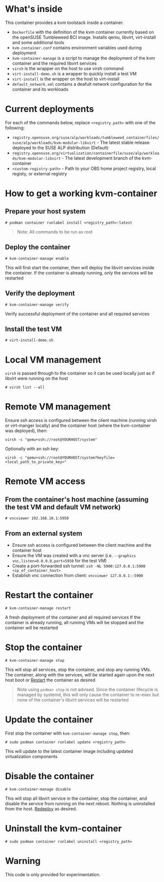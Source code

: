 # What's inside

This container provides a kvm toolstack inside a container.

* `Dockerfile` with the definition of the kvm container
currently based on the openSUSE Tumbleweed BCI image.
Installs qemu, libvirt, virt-install and some additional tools
* `kvm-container.conf` contains environment variables used during deployment
* `kvm-container-manage` is a script to manage the deployment of the kvm container and the required libvirt services
* `virsh` is the wrapper on the host to use virsh command
* `virt-install-demo.sh` is a wrapper to quickly install a test VM
* `virt-install` is the wrapper on the host to virt-install
* `default_network.xml` contains a deafult network configuration for the container and its workloads

# Current deployments

For each of the commands below, replace `<registry_path>` with one of the following:

* `registry.opensuse.org/suse/alp/workloads/tumbleweed_containerfiles/suse/alp/workloads/kvm-modular-libvirt` - The latest stable release deployed to the SUSE ALP distribution (Default)
* `registry.opensuse.org/virtualization/containerfile/suse/alp/workloads/kvm-modular-libvirt` - The latest development branch of the kvm-container
* `<custom-registry-path>` - Path to your OBS home project registry, local registy, or external registry

# How to get a working kvm-container

## Prepare your host system
```
# podman container runlabel install <registry_path>:latest
```
> Note: All commands to be run as root

## Deploy the container

```
# kvm-container-manage enable
```
This will first start the container, then will deploy the libvirt services inside the container.
If the container is already running, only the services will be restarted

## Verify the deployment

```
# kvm-container-manage verify
```
Verify successful deployment of the container and all required services

## Install the test VM

```
# virt-install-demo.sh
```

# Local VM management
`virsh` is passed through to the container so it can be used locally just as if libvirt were running on the host
```
# virsh list --all
```

# Remote VM management
Ensure ssh access is configured between the client machine (running virsh or virt-manger locally) and the container host (where the kvm-container was deployed), then:
```
virsh -c "qemu+ssh://root@YOURHOST/system"
```
Optionally with an ssh key:
```
virsh -c "qemu+ssh://root@YOURHOST/system?keyfile=<local_path_to_private_key>"
```

# Remote VM access 

## From the container's host machine (assuming the test VM and default VM network)
```
# vncviewer 192.168.10.1:5950
```

## From an external system
* Ensure ssh access is configured between the client machine and the container host
* Ensure the VM was created with a vnc server (i.e. `--graphics vnc,listen=0.0.0.0,port=5950` for the test VM)
* Create a port-forwarded ssh tunnel: `ssh -NL 5900:127.0.0.1:5900 <ip_of_container_host>`
* Establish vnc connection from client: `vncviewer 127.0.0.1::5900`

# Restart the container

```
# kvm-container-manage restart
```
A fresh deployment of the container and all required services
If the container is already running, all running VMs will be stopped and the container will be restarted
 
# Stop the container
```
# kvm-container-manage stop
```
This will stop all services, stop the container, and stop any running VMs. The container, along with the services, will be started again upon the next host boot or [Restart](README.md#restart-the-container) the container as desired
> Note using `podman stop` is not advised. Since the container lifecycle is managed by systemd, this will only cause the container to re-exec but none of the container's libvirt services will be restarted

# Update the container
First stop the container with `kvm-container-manage stop`, then: 
```
# sudo podman container runlabel update <registry_path>
```
This will update to the latest container image including updated virtualization components

# Disable the container
```
# kvm-container-manage disable
```
This will stop all libvirt service in the container, stop the container, and disable the service from running on the next reboot. Nothing is uninstalled from the host. [Redeploy](README.md#deploy-the-container) as desired. 

# Uninstall the kvm-container
```
# sudo podman container runlabel uninstall <registry_path>
```

# Warning

This code is only provided for experimentation.
